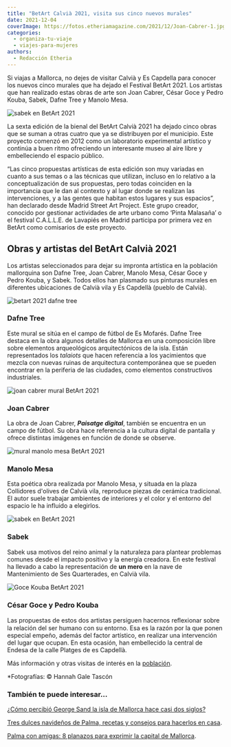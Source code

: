 ```yaml
---
title: "BetArt Calvià 2021, visita sus cinco nuevos murales"
date: 2021-12-04
coverImage: https://fotos.etheriamagazine.com/2021/12/Joan-Cabrer-1.jpg
categories: 
  - organiza-tu-viaje
  - viajes-para-mujeres
authors: 
  - Redacción Etheria
---
```


Si viajas a Mallorca, no dejes de visitar Calvià y Es Capdella para conocer los nuevos cinco murales que ha dejado el Festival BetArt 2021. Los artistas que han realizado estas obras de arte son Joan Cabrer, César Goce y Pedro Kouba, Sabek, Dafne Tree y Manolo Mesa.

![sabek en BetArt 2021](https://fotos.etheriamagazine.com/2021/12/Sabek-BetArt-2021.jpg "Mural de Sabek en BetArt 2021.")

La sexta edición de la bienal del BetArt Calvià 2021 ha dejado cinco obras que se suman 
a otras cuatro que ya se distribuyen por el municipio. Este proyecto comenzó en 2012 
como un laboratorio experimental artístico y continúa a buen ritmo ofreciendo un 
interesante museo al aire libre y embelleciendo el espacio público. 

“Las cinco propuestas artísticas de esta edición son muy variadas en cuanto a sus temas 
o a las técnicas que utilizan, incluso en lo relativo a la conceptualización de sus 
propuestas, pero todas coinciden en la importancia que le dan al contexto y al lugar 
donde se realizan las intervenciones, y a las gentes que habitan estos lugares y sus 
espacios”, han declarado desde Madrid Street Art Project. Este grupo creador, conocido 
por gestionar actividades de arte urbano como ‘Pinta Malasaña’ o el festival C.A.L.L.E. 
de Lavapiés en Madrid participa por primera vez en BetArt como comisarios de este 
proyecto. 

## Obras y artistas del BetArt Calvià 2021

Los artistas seleccionados para dejar su impronta artística en la población mallorquina 
son Dafne Tree, Joan Cabrer, Manolo Mesa, César Goce y Pedro Kouba, y Sabek. Todos ellos 
han plasmado sus pinturas murales en diferentes ubicaciones de Calvià vila y Es Capdellà 
(pueblo de Calvià). 

![betart 2021 dafne tree](https://fotos.etheriamagazine.com/2021/12/Dafne-Tree.jpg "Mural de Dafne Tree.")

### Dafne Tree

Este mural se sitúa en el campo de fútbol de Es Mofarés. Dafne Tree destaca en la obra 
algunos detalles de Mallorca en una composición libre sobre elementos arqueológicos 
arquitectónicos de la isla. Están representados los _talaiots_ que hacen referencia a 
los yacimientos que mezcla con nuevas ruinas de arquitectura contemporánea que se pueden 
encontrar en la periferia de las ciudades, como elementos constructivos industriales. 

![joan cabrer mural BetArt 2021](https://fotos.etheriamagazine.com/2021/12/Joan-Cabrer.jpg "Mural de Joan Cabrer en un campo de fútbol.")

### Joan Cabrer

La obra de Joan Cabrer, **_Paisatge digital_**, también se encuentra en un campo de 
fútbol. Su obra hace referencia a la cultura digital de pantalla y ofrece distintas 
imágenes en función de donde se observe. 

![mural manolo mesa BetArt 2021](https://fotos.etheriamagazine.com/2021/12/Manolo-Mesa.jpg "Mural de Manolo Mesa en BetArt 2021.")

### Manolo Mesa

Esta poética obra realizada por Manolo Mesa, y situada en la plaza Collidores d'olives 
de Calvià vila, reproduce piezas de cerámica tradicional. El autor suele trabajar 
ambientes de interiores y el color y el entorno del espacio le ha influido a elegirlos. 

![sabek en BetArt 2021](https://fotos.etheriamagazine.com/2021/12/Sabek.jpg "Mural de Sabek en BetArt 2021.")

### Sabek

Sabek usa motivos del reino animal y la naturaleza para plantear problemas comunes desde 
el impacto positivo y la energía creadora. En este festival ha llevado a cabo la 
representación de **un mero** en la nave de Mantenimiento de Ses Quarterades, en Calvià 
vila. 

![Goce Kouba BetArt 2021](https://fotos.etheriamagazine.com/2021/12/Goce-Kouba.jpg "Mural de César Goce y Pedro Kouba en BetArt 2021.")

### César Goce y Pedro Kouba

Las propuestas de estos dos artistas persiguen hacernos reﬂexionar sobre la relación del 
ser humano con su entorno. Esa es la razón por la que ponen especial empeño, además del 
factor artístico, en realizar una intervención del lugar que ocupan. En esta ocasión, 
han embellecido la central de Endesa de la calle Platges de es Capdellà. 

Más información y otras visitas de interés en la [población](http://www.calvia.com/). 

\*Fotografías: © Hannah Gale Tascón 

### También te puede interesar...

[¿Cómo percibió George Sand la isla de Mallorca hace casi dos 
siglos?](https://etheriamagazine.com/2018/05/16/mallorca-de-la-mano-de-george-sand/) 

[Tres dulces navideños de Palma, recetas y consejos para hacerlos en 
casa](https://etheriamagazine.com/2021/11/19/recetas-cocas-patata-anis-turron-de-palma/). 

[Palma con amigas: 8 planazos para exprimir la capital de 
Mallorca](https://etheriamagazine.com/2021/06/02/planes-y-excursiones-desde-palma-mallorca-con-amigas/).
